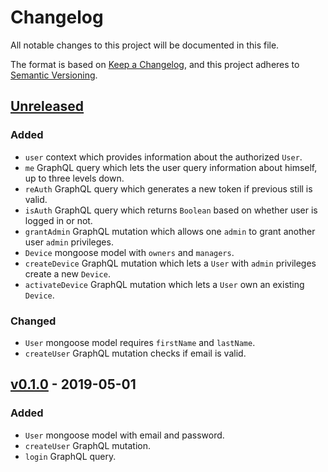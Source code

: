 # Changelog
All notable changes to this project will be documented in this file.

The format is based on [Keep a Changelog](https://keepachangelog.com/en/1.0.0/),
and this project adheres to [Semantic Versioning](https://semver.org/spec/v2.0.0.html).

## [Unreleased]

### Added
* `user` context which provides information about the authorized `User`.
* `me` GraphQL query which lets the user query information about himself, up to three levels down.
* `reAuth` GraphQL query which generates a new token if previous still is valid. 
* `isAuth` GraphQL query which returns `Boolean` based on whether user is logged in or not.
* `grantAdmin` GraphQL mutation which allows one `admin` to grant another user `admin` privileges.
* `Device` mongoose model with `owners` and `managers`.
* `createDevice` GraphQL mutation which lets a `User` with `admin` privileges create a new `Device`.
* `activateDevice` GraphQL mutation which lets a `User` own an existing `Device`.

### Changed
* `User` mongoose model requires `firstName` and `lastName`.
* `createUser` GraphQL mutation checks if email is valid.

## [v0.1.0] - 2019-05-01

### Added

* `User` mongoose model with email and password.
* `createUser` GraphQL mutation.
* `login` GraphQL query.

[Unreleased]: https://github.com/leiklier/ambientalarm-api/compare/v0.1.0...HEAD
[v0.1.0]: https://github.com/leiklier/ambientalarm-api/releases/tag/v0.1.0